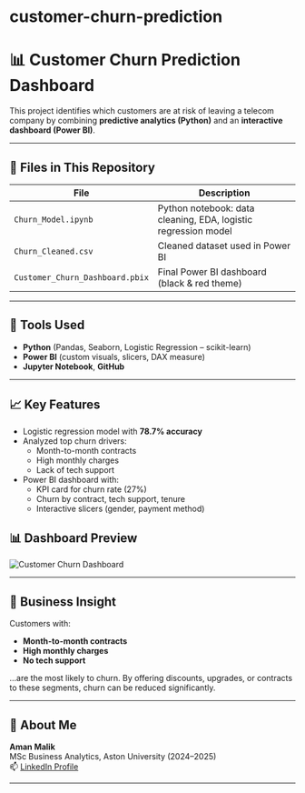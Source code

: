 # customer-churn-prediction
# 📊 Customer Churn Prediction Dashboard

This project identifies which customers are at risk of leaving a telecom company by combining **predictive analytics (Python)** and an **interactive dashboard (Power BI)**.

---

## 📁 Files in This Repository

| File                             | Description |
|----------------------------------|-------------|
| `Churn_Model.ipynb`              | Python notebook: data cleaning, EDA, logistic regression model |
| `Churn_Cleaned.csv`              | Cleaned dataset used in Power BI |
| `Customer_Churn_Dashboard.pbix` | Final Power BI dashboard (black & red theme) |

---

## 🔧 Tools Used

- **Python** (Pandas, Seaborn, Logistic Regression – scikit-learn)
- **Power BI** (custom visuals, slicers, DAX measure)
- **Jupyter Notebook**, **GitHub**

---

## 📈 Key Features

- Logistic regression model with **78.7% accuracy**  
- Analyzed top churn drivers:
  - Month-to-month contracts
  - High monthly charges
  - Lack of tech support
- Power BI dashboard with:
  - KPI card for churn rate (27%)
  - Churn by contract, tech support, tenure
  - Interactive slicers (gender, payment method)
## 📊 Dashboard Preview

![Customer Churn Dashboard](images/Dashboard.png)

---

## 🧠 Business Insight

Customers with:
- **Month-to-month contracts**
- **High monthly charges**
- **No tech support**

…are the most likely to churn. By offering discounts, upgrades, or contracts to these segments, churn can be reduced significantly.

---

## 👤 About Me

**Aman Malik**  
MSc Business Analytics, Aston University (2024–2025)  
📫 [LinkedIn Profile](https://www.linkedin.com/in/amanmalik03)


---

